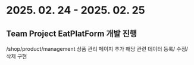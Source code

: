 # 2025. 02. 24 - 2025. 02. 25

## Team Project EatPlatForm 개발 진행

/shop/product/management
상품 관리 페이지 추가
해당 관련 데이터 등록/ 수정/ 삭제 구현